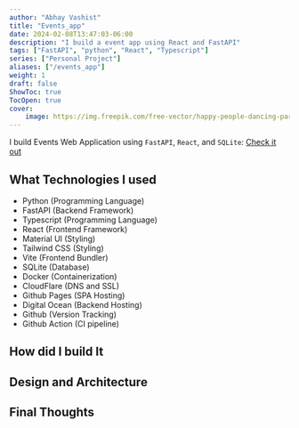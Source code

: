 ```yaml
---
author: "Abhay Vashist"
title: "Events_app"
date: 2024-02-08T13:47:03-06:00
description: "I build a event app using React and FastAPI"
tags: ["FastAPI", "python", "React", "Typescript"]
series: ["Personal Project"]
aliases: ["/events_app"]
weight: 1
draft: false
ShowToc: true
TocOpen: true
cover:
    image: https://img.freepik.com/free-vector/happy-people-dancing-party-flat-illustration_74855-5264.jpg
---
```


I build Events Web Application using `FastAPI`, `React`, and `SQLite`: [Check it out](https://avashist1998.github.io/ssapp/)

## What Technologies I used
- Python (Programming Language)
- FastAPI (Backend Framework)
- Typescript (Programming Language)
- React (Frontend Framework)
- Material UI (Styling)
- Tailwind CSS (Styling)
- Vite (Frontend Bundler)
- SQLite (Database)
- Docker (Containerization)
- CloudFlare (DNS and SSL)
- Github Pages (SPA Hosting)
- Digital Ocean (Backend Hosting)
- Github (Version Tracking)
- Github Action (CI pipeline)

## How did I build It


## Design and Architecture


## Final Thoughts
